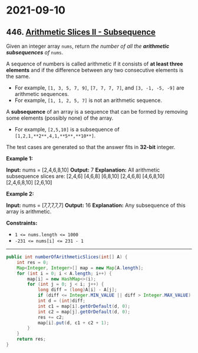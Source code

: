 # 2021-09-10

## 446. [Arithmetic Slices II - Subsequence](https://leetcode.com/problems/arithmetic-slices-ii-subsequence/)

Given an integer array `nums`, return _the number of all the **arithmetic subsequences** of_ `nums`.

A sequence of numbers is called arithmetic if it consists of **at least three elements** and if the difference between any two consecutive elements is the same.

- For example, `[1, 3, 5, 7, 9]`, `[7, 7, 7, 7]`, and `[3, -1, -5, -9]` are arithmetic sequences.
- For example, `[1, 1, 2, 5, 7]` is not an arithmetic sequence.

A **subsequence** of an array is a sequence that can be formed by removing some elements (possibly none) of the array.

- For example, `[2,5,10]` is a subsequence of `[1,2,1,**2**,4,1,**5**,**10**]`.

The test cases are generated so that the answer fits in **32-bit** integer.

**Example 1:**

**Input:** nums = \[2,4,6,8,10\]
**Output:** 7
**Explanation:** All arithmetic subsequence slices are:
\[2,4,6\]
\[4,6,8\]
\[6,8,10\]
\[2,4,6,8\]
\[4,6,8,10\]
\[2,4,6,8,10\]
\[2,6,10\]

**Example 2:**

**Input:** nums = \[7,7,7,7,7\]
**Output:** 16
**Explanation:** Any subsequence of this array is arithmetic.

**Constraints:**

- `1 <= nums.length <= 1000`
- `-231 <= nums[i] <= 231 - 1`

---

```java
public int numberOfArithmeticSlices(int[] A) {
    int res = 0;
    Map<Integer, Integer>[] map = new Map[A.length];
    for (int i = 0; i < A.length; i++) {
        map[i] = new HashMap<>(i);
        for (int j = 0; j < i; j++) {
            long diff = (long)A[i] - A[j];
            if (diff <= Integer.MIN_VALUE || diff > Integer.MAX_VALUE) continue;
            int d = (int)diff;
            int c1 = map[i].getOrDefault(d, 0);
            int c2 = map[j].getOrDefault(d, 0);
            res += c2;
            map[i].put(d, c1 + c2 + 1);
        }
    }
    return res;
}
```
